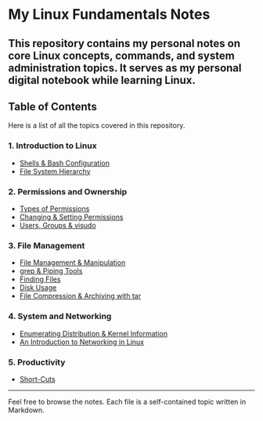 # My Linux Fundamentals Notes

This repository contains my personal notes on core Linux concepts, commands, and system administration topics. It serves as my personal digital notebook while learning Linux.
---

## Table of Contents

Here is a list of all the topics covered in this repository.

### 1. Introduction to Linux
* [Shells & Bash Configuration](./01-Introduction-to-Linux/01_Shells_&_Bash_Configuration.md)
* [File System Hierarchy](./01-Introduction-to-Linux/02_File_System_Hierarchy.md)

### 2. Permissions and Ownership
* [Types of Permissions](./02-Permissions-and-Ownership/03_Types_of_permissions.md)
* [Changing & Setting Permissions](./02-Permissions-and-Ownership/04_Changing_&_setting_permissions.md)
* [Users, Groups & visudo](./02-Permissions-and-Ownership/11_Users_And_Groups_&_Permissions_With_Visudo.md)

### 3. File Management
* [File Management & Manipulation](./03-File-Management/05_File_Management_&_Manipulation.md)
* [grep & Piping Tools](./03-File-Management/06_grep_&_piping_tools.md)
* [Finding Files](./03-File-Management/07_Finding_Files_with_locate.md)
* [Disk Usage](./03-File-Management/09_Disk_usage.md)
* [File Compression & Archiving with tar](./03-File-Management/10_File_Compression_&_Archiving_With_tar.md)

### 4. System and Networking
* [Enumerating Distribution & Kernel Information](./04-System-and-Networking/02_Enumerating_Distribution_&_Kernel_Information.md)
* [An Introduction to Networking in Linux](./04-System-and-Networking/12_An_Introduction_to_Networking_in_Linux.md)

### 5. Productivity
* [Short-Cuts](./05-Productivity/08_Short-Cuts.md)

---

Feel free to browse the notes. Each file is a self-contained topic written in Markdown.

